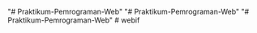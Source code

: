 "# Praktikum-Pemrograman-Web" 
"# Praktikum-Pemrograman-Web" 
"# Praktikum-Pemrograman-Web" 
#   w e b i f  
 